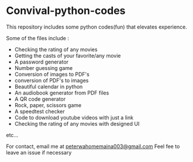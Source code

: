 # Convival-python-codes
This repository includes some python codes(fun) that elevates experience. 

Some of the files include :
- Checking the rating of any movies
- Getting the casts of your favorite/any movie
- A password generator 
- Number guessing game
- Conversion of images to PDF's
- conversion of PDF's to images
- Beautiful calendar in python
- An audiobook generator from PDF files
- A QR code generator
- Rock, paper, scissors game
- A speedtest checker
- Code to download youtube videos with just a link
- Checking the rating of any movies with designed UI
  
etc...



For contact, email me at peterwahomemaina003@gmail.com 
Feel fee to leave an issue if necessary 
